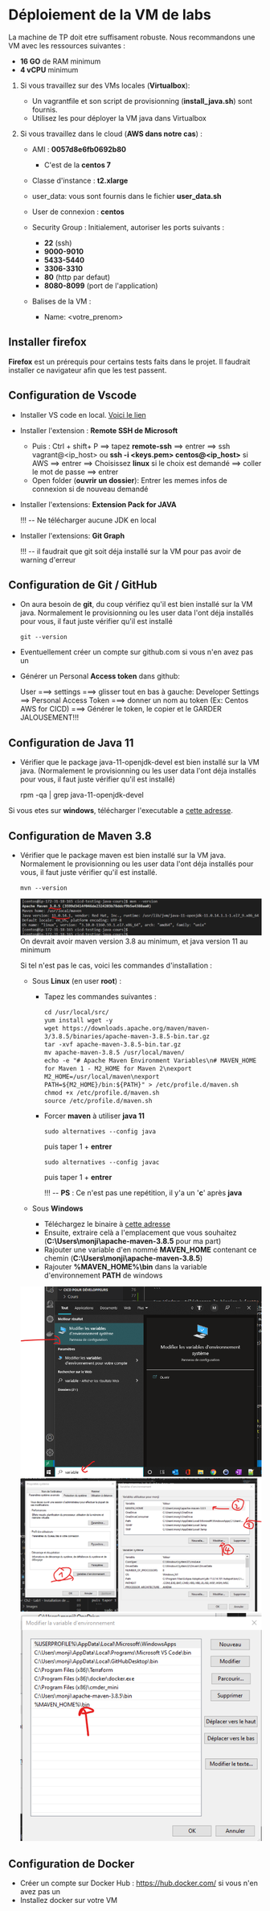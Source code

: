 # Déploiement de la VM de labs 
La machine de TP doit etre suffisament robuste. Nous recommandons une VM avec les ressources suivantes : 
    
- **16 GO** de RAM minimum
- **4 vCPU** minimum

1. Si vous travaillez sur des VMs locales (**Virtualbox**): 
    - Un vagrantfile et son script de provisionning (**install_java.sh**) sont fournis. 
    - Utilisez les pour déployer la VM java dans Virtualbox

2. Si vous travaillez dans le cloud (**AWS dans notre cas**) : 
    - AMI :  **0057d8e6fb0692b80** 
      - C'est de la **centos 7**
    - Classe d'instance : **t2.xlarge**
    - user_data:  vous sont fournis dans le fichier **user_data.sh**
    - User de connexion : **centos**
    - Security Group : Initialement, autoriser les ports suivants : 
      -  **22** (ssh)
      -  **9000-9010**
      -  **5433-5440**
      -  **3306-3310**
      -  **80** (http par defaut)
      -  **8080-8099** (port de l'application)

    - Balises de la VM : 
      - Name: <votre_prenom>
## Installer firefox         
**Firefox** est un prérequis pour certains tests faits dans le projet. Il faudrait installer ce navigateur afin que les test passent.

##  Configuration de Vscode 
- Installer VS code en local.  [Voici le lien](https://code.visualstudio.com/docs/?dv=win)

- Installer l'extension : **Remote SSH de Microsoft**
    * Puis : Ctrl + shift+ P ==> tapez  **remote-ssh** ==> entrer ==> ssh vagrant@<ip_host>  ou **ssh -i <keys.pem> centos@<ip_host>** si AWS  ==> entrer ==> Choisissez **linux** si le choix est demandé ==> coller le mot de passe ==> entrer
    * Open folder (**ouvrir un dossier**): Entrer les memes infos de connexion si de nouveau demandé

- Installer l'extensions: **Extension Pack for JAVA** 
  
  !!! -- Ne télécharger aucune JDK en local

- Installer l'extensions: **Git Graph** 
  
  !!! -- il faudrait que git soit déja installé sur la VM pour pas avoir de warning d'erreur


##  Configuration de Git / GitHub
- On aura besoin de **git**, du coup vérifiez qu'il est bien installé sur la VM java. Normalement le provisionning  ou les user data l'ont déja installés pour vous, il faut juste vérifier qu'il est installé
    ```    
    git --version
    ```
- Eventuellement créer un compte sur github.com si vous n'en avez pas un

- Générer un Personal **Access token** dans github:

    User ===> settings ===> glisser tout en bas à gauche: Developer Settings
    ==> Personal Access Token ===> donner un nom au token (Ex: Centos AWS for CICD) ===>    Générer le token, le copier et le GARDER JALOUSEMENT!!!


##  Configuration de Java 11
- Vérifier que le package java-11-openjdk-devel est bien installé sur la VM java. (Normalement le provisionning ou les user data
  l'ont déja installés pour vous, il faut juste vérifier qu'il est installé)

    rpm -qa | grep java-11-openjdk-devel

Si vous etes sur **windows**, télécharger l'executable a [cette adresse](https://adoptium.net/download?link=https://github.com/adoptium/temurin11-binaries/releases/download/jdk-11.0.14.1%2B1/OpenJDK11U-jdk_x64_windows_hotspot_11.0.14.1_1.msi).

## Configuration de Maven 3.8

- Vérifier que le package maven est bien installé sur la VM java. Normalement le provisionning ou les user data l'ont déja installés  pour vous, il faut juste vérifier qu'il est installé.
    ```    
    mvn --version
    ```    
    ![Launch SonarQube](images/maven_version.png)
    On devrait avoir maven version 3.8 au minimum, et java version 11 au minimum

    Si tel n'est pas le cas, voici les commandes d'installation  : 
    
    - Sous **Linux** (en user **root**) : 
      - Tapez les commandes suivantes : 
        ```
        cd /usr/local/src/
        yum install wget -y
        wget https://downloads.apache.org/maven/maven-3/3.8.5/binaries/apache-maven-3.8.5-bin.tar.gz 
        tar -xvf apache-maven-3.8.5-bin.tar.gz 
        mv apache-maven-3.8.5 /usr/local/maven/
        echo -e "# Apache Maven Environment Variables\n# MAVEN_HOME for Maven 1 - M2_HOME for Maven 2\nexport M2_HOME=/usr/local/maven\nexport PATH=${M2_HOME}/bin:${PATH}" > /etc/profile.d/maven.sh
        chmod +x /etc/profile.d/maven.sh
        source /etc/profile.d/maven.sh
        ```
      - Forcer **maven** à utiliser **java 11**

        ```
        sudo alternatives --config java 
        ```    
          puis taper 1 + **entrer**
        ```    
        sudo alternatives --config javac 
        ```    
          puis taper 1 + **entrer**
          
          !!! -- **PS** :  Ce n'est pas une repétition, il y'a un '**c**' après **java**

    - Sous **Windows**
      - Téléchargez le binaire à [cette adresse](https://dlcdn.apache.org/maven/maven-3/3.8.5/binaries/apache-maven-3.8.5-bin.zip)
      - Ensuite, extraire celà a l'emplacement que vous souhaitez (**C:\Users\monji\apache-maven-3.8.5** pour ma part)
      - Rajouter une variable d'en nommé **MAVEN_HOME** contenant ce chemin (**C:\Users\monji\apache-maven-3.8.5**)
      - Rajouter **%MAVEN_HOME%\bin** dans la variable d'environnement **PATH** de windows

    ![open_env_var.png](images/open_env_var.png)    
    ![setting_env_var.png](images/setting_env_var.png)    
    ![setting_env_var_2.png](images/setting_env_var_2.png)




## Configuration de Docker
- Créer un compte sur Docker Hub :  https://hub.docker.com/ si vous n'en avez pas un
- Installez docker sur votre VM

